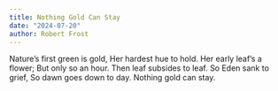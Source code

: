 ```yaml
---
title: Nothing Gold Can Stay
date: "2024-07-20"
author: Robert Frost
---
```


Nature’s first green is gold,
Her hardest hue to hold.
Her early leaf’s a flower;
But only so an hour.
Then leaf subsides to leaf.
So Eden sank to grief,
So dawn goes down to day.
Nothing gold can stay.
